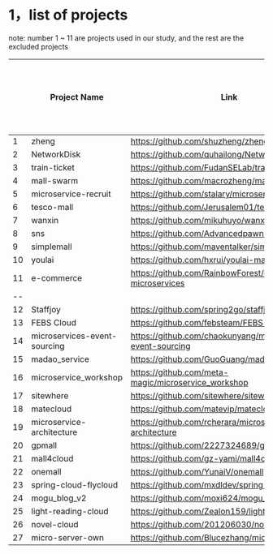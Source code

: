 # 1，list of projects

note: number 1 ~ 11 are projects used in our study, and the rest are the excluded projects

|      | Project Name                 | Link                                                        | Number of Services | Number of Services contain cross service clones | Number of Star | Number of Cross Clone Pairs |
| ---- | ---------------------------- | ----------------------------------------------------------- | ------------------ | ----------------------------------------------- | -------------- | --------------------------- |
| 1    | zheng                        | https://github.com/shuzheng/zheng                           | 10                 |                                                 | 16.2k          | 1495                        |
| 2    | NetworkDisk                  | https://github.com/quhailong/NetworkDisk_Storage            | 10                 |                                                 | 262            | 559                         |
| 3    | train-ticket                 | https://github.com/FudanSELab/train-ticket/                 | 41                 |                                                 | 325            | 201                         |
| 4    | mall-swarm                   | https://github.com/macrozheng/mall-swarm                    | 8                  |                                                 | 7.9k           | 84                          |
| 5    | microservice-recruit         | https://github.com/stalary/microservice-recruit             | 8                  |                                                 | 143            | 72                          |
| 6    | tesco-mall                   | https://github.com/Jerusalem01/tesco-mall                   | 13                 |                                                 | 85             | 64                          |
| 7    | wanxin                       | https://github.com/mikuhuyo/wanxin-p2p                      | 11                 |                                                 | 40             | 33                          |
| 8    | sns                          | https://github.com/Advancedpawn2020/sns                     | 14                 |                                                 | 11             | 32                          |
| 9    | simplemall                   | https://github.com/maventalker/simplemall                   | 7                  |                                                 | 693            | 25                          |
| 10   | youlai                       | https://github.com/hxrui/youlai-mall                        | 9                  |                                                 | 918            | 23                          |
| 11   | e-commerce                   | https://github.com/RainbowForest/e-commerce-microservices   | 6                  |                                                 | 82             | 23                          |
| --   |                              |                                                             |                    |                                                 |                |                             |
| 12   | Staffjoy                     | https://github.com/spring2go/staffjoy                       | 7                  |                                                 | 1.6k           | 13                          |
| 13   | FEBS Cloud                   | https://github.com/febsteam/FEBS-Cloud                      | 8                  |                                                 | 1.6k           | 3                           |
| 14   | microservices-event-sourcing | https://github.com/chaokunyang/microservices-event-sourcing | 11                 |                                                 | 673            | 0                           |
| 15   | madao_service                | https://github.com/GuoGuang/madao_service                   | 8                  |                                                 | 115            | 0                           |
| 16   | microservice_workshop        | https://github.com/meta-magic/microservice_workshop         | 6                  |                                                 | 18             | 60                          |
| 17   | sitewhere                    | https://github.com/sitewhere/sitewhere                      | 10                 |                                                 | 861            | 6591                        |
| 18   | matecloud                    | https://github.com/matevip/matecloud                        | 6                  |                                                 | 811            | 6                           |
| 19   | microservice-architecture    | https://github.com/rcherara/microservice-architecture       | 7                  |                                                 | 23             | 2                           |
| 20   | gpmall                       | https://github.com/2227324689/gpmall                        | 10                 |                                                 | 4.2k           | 15                          |
| 21   | mall4cloud                   | https://github.com/gz-yami/mall4cloud                       | 10                 |                                                 | 614            | 5                           |
| 22   | onemall                      | https://github.com/YunaiV/onemall                           | 7                  |                                                 | 5.3k           | 10                          |
| 23   | spring-cloud-flycloud        | https://github.com/mxdldev/spring-cloud-flycloud            | 8                  |                                                 | 1.5k           | 15                          |
| 24   | mogu_blog_v2                 | https://github.com/moxi624/mogu_blog_v2                     | 9                  |                                                 | 850            | 13                          |
| 25   | light-reading-cloud          | https://github.com/Zealon159/light-reading-cloud            | 5                  |                                                 | 782            | 9                           |
| 26   | novel-cloud                  | https://github.com/201206030/novel-cloud                    | 11                 |                                                 | 618            | 2                           |
| 27   | micro-server-own             | https://github.com/Blucezhang/micro-server-own              | 9                  |                                                 | 203            | 12                          |

